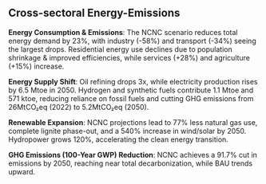 ## Cross-sectoral Energy-Emissions

**Energy Consumption \& Emissions**: The NCNC scenario reduces total energy demand by 23%, with industry (-58%) and transport (-34%) seeing the largest drops. Residential energy use declines due to population shrinkage \& improved efficiencies, while services (+28%) and agriculture (+15%) increase.

**Energy Supply Shift**: Oil refining drops 3x, while electricity production rises by 6.5 Mtoe in 2050. Hydrogen and synthetic fuels contribute 1.1 Mtoe and 571 ktoe, reducing reliance on fossil fuels and cutting GHG emissions from 26MtCO₂eq (2022) to 5.2MtCO₂eq (2050).

**Renewable Expansion**: NCNC projections lead to 77% less natural gas use, complete lignite phase-out, and a 540% increase in wind/solar by 2050. Hydropower grows 120%, accelerating the clean energy transition.

**GHG Emissions (100-Year GWP) Reduction**: NCNC achieves a 91.7% cut in emissions by 2050, reaching near total decarbonization, while BAU trends upward.

